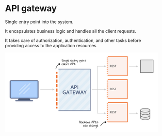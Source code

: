 # API gateway

Single entry point into the system.&#x20;

It encapsulates business logic and handles all the client requests.

It takes care of authorization, authentication, and other tasks before providing access to the application resources.

![](<../../.gitbook/assets/image (46).png>)
